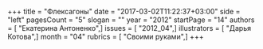 +++
title = "Флексагоны"
date = "2017-03-02T11:22:37+03:00"
side = "left"
pagesCount = "5"
slogan = ""
year = "2012"
startPage = "14"
authors = [ "Екатерина Антоненко",]
issues = [ "2012_04",]
illustrators = [ "Дарья Котова",]
month = "04"
rubrics = [ "Своими руками",]
+++
